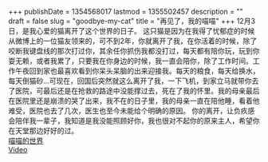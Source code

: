+++
publishDate = 1354568017
lastmod = 1355502457
description = ""
draft = false
slug = "goodbye-my-cat"
title = "再见了，我的喵喵"
+++
12月3日，是我心爱的猫离开了这个世界的日子。
这只猫是因为在我得了忧郁症的时候从微博上的一位猫友领来的，可不到2年，你就离开了我，在你活着的时候，除了咬断我键盘线的那次打过你，其余任你抓伤我都没打过，每天都有陪你玩，玩到你耍无赖，或者我累了，只要我在你身边的时候，我一直会陪你，除了工作时间。工作午夜回到家也最喜欢看到你呆头呆脑的出来迎接我。每天的粮食，每天给换水，每天倒猫砂...可现在，回国后突然就这么离开了我，一下飞机，到家立马就带你去了医院，可最后还是在抢救的路途中没能撑过去，死在了我的怀里。我的母亲最后在医院里还是崩溃的哭了出来，我不在的日子里，我的母亲一直在陪他睡，看着他难受，医院也去了几次，医生也至今未能给个明确的原因。
你的离开，让负疚感会陪伴我一辈子，我知道是我没能照顾好你，我也很对不起你的原来主人，希望你在天堂那边好好的过。  
[喵喵的世界]("http://www.flickr.com/photos/mutsuki_koo/sets/72157632247433686/")  
[Video]("http://bai.tumblr.com/")